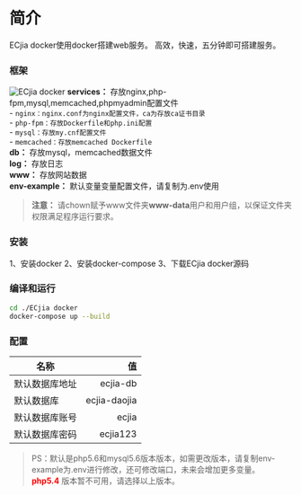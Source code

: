 # 简介
ECjia docker使用docker搭建web服务。
高效，快速，五分钟即可搭建服务。

### 框架
![ECjia docker][1]
 **services：** 存放nginx,php-fpm,mysql,memcached,phpmyadmin配置文件  
    - ```nginx：nginx.conf为nginx配置文件，ca为存放ca证书目录```  
    - ```php-fpm：存放Dockerfile和php.ini配置```  
    - ```mysql：存放my.cnf配置文件```  
    - ```memcached：存放memcached Dockerfile```  
 **db：** 存放mysql，memcached数据文件  
 **log：** 存放日志  
 **www：** 存放网站数据  
 **env-example：** 默认变量变量配置文件，请复制为.env使用  
>  **注意：** 请chown赋予www文件夹**www-data**用户和用户组，以保证文件夹权限满足程序运行要求。 

### 安装
1、安装docker
2、安装docker-compose
3、下载ECjia docker源码

### 编译和运行
```bash
cd ./ECjia docker
docker-compose up --build
```

### 配置
|名称        | 值   |
| --------   | -----:  |
| 默认数据库地址     | ecjia-db |
| 默认数据库        | ecjia-daojia |
| 默认数据库账号     | ecjia |
| 默认数据库密码        |   ecjia123   |
>PS：默认是php5.6和mysql5.6版本版本，如需更改版本，请复制env-example为.env进行修改，还可修改端口，未来会增加更多变量。  
><font color=red> **php5.4** </font>版本暂不可用，请选择以上版本。


  [1]: http://backup-1251457607.cossh.myqcloud.com/1.png

